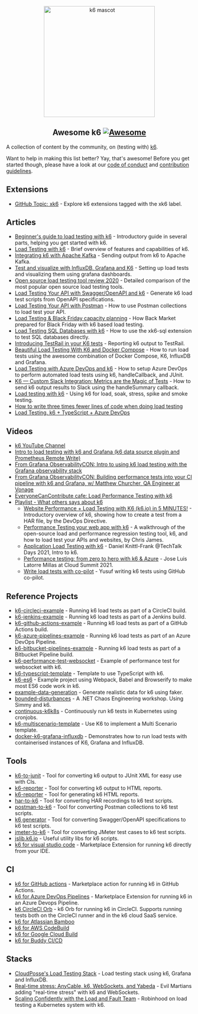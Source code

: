 <div class="github-widget" data-repo="k6io/awesome-k6"></div>
<script async src="https://pagead2.googlesyndication.com/pagead/js/adsbygoogle.js"></script><ins class="adsbygoogle" style="display:block" data-ad-client="ca-pub-6890694312814945" data-ad-slot="5473692530" data-ad-format="auto"  data-full-width-responsive="true"></ins><script>(adsbygoogle = window.adsbygoogle || []).push({});</script>
<div align="center">
  <a href="https://k6.io/">
    <img src="https://raw.githubusercontent.com/k6io/awesome-k6/master/assets/bert.png" alt="k6 mascot" width="300px">
  </a>

<!--lint disable awesome-heading-->
## Awesome k6 [![Awesome](https://awesome.re/badge.svg)](https://awesome.re)
<!--lint enable awesome-heading-->

</div>

A collection of content by the community, on (testing with) <a href="https://k6.io/">k6</a>.


Want to help in making this list better? Yay, that's awesome! Before you get started though, please have a look at our [code of conduct](https://github.com/k6io/awesome-k6/blob/master/code_of_conduct.md) and [contribution guidelines](https://github.com/k6io/awesome-k6/blob/master/contributing.md).



## Extensions
- [GitHub Topic: xk6](https://github.com/topics/xk6) - Explore k6 extensions tagged with the xk6 label.

## Articles

- [Beginner's guide to load testing with k6](https://link.medium.com/npI9sjDyyjb) - Introductory guide in several parts, helping you get started with k6.
- [Load Testing with k6](https://medium.com/@dan.ryan.emmons/qa-load-testing-with-k6-io-c11c2afced04) - Brief overview of features and capabilities of k6.
- [Integrating k6 with Apache Kafka](https://mostafa.dev/blog/integrating-k6-with-apache-kafka) - Sending output from k6 to Apache Kafka.
- [Test and visualize with InfluxDB, Grafana and K6](https://medium.com/@naoko.reeves/load-test-with-k6-and-visualize-with-influxdb-and-grafana-c6097a6f6d0a) - Setting up load tests and visualizing them using grafana dashboards.
- [Open source load testing tool review 2020](https://k6.io/blog/comparing-best-open-source-load-testing-tools) - Detailed comparison of the most popular open source load testing tools.
- [Load Testing Your API with Swagger/OpenAPI and k6](https://mostafa.dev/blog/load-testing-your-api-with-swagger-openapi-and-k6) - Generate k6 load test scripts from OpenAPI specifications.
- [Load Testing Your API with Postman](https://mostafa.dev/blog/load-testing-your-api-with-postman) - How to use Postman collections to load test your API.
- [Load Testing & Black Friday capacity planning](https://medium.com/back-market-engineering/how-back-market-sres-prepared-for-black-friday-5f017f343408) - How Back Market prepared for Black Friday with k6 based load testing.
- [Load Testing SQL Databases with k6](https://k6.io/blog/load-testing-sql-databases-with-k6/) - How to use the xk6-sql extension to test SQL databases directly. 
- [Introducing TestRail in your K6 tests](https://dev.to/kwidera/introducing-testrail-in-you-k6-tests-eck) - Reporting k6 output to TestRail. 
- [Beautiful Load Testing With K6 and Docker Compose](https://medium.com/swlh/beautiful-load-testing-with-k6-and-docker-compose-4454edb3a2e3) - How to run load tests using the awesome combination of Docker Compose, K6, InfluxDB and Grafana.
- [Load Testing with Azure DevOps and k6](https://medium.com/microsoftazure/load-testing-with-azure-devops-and-k6-839be039b68a) -  How to setup Azure DevOps to perform automated load tests using k6, handleCallback, and JUnit.
- [K6 — Custom Slack Integration: Metrics are the Magic of Tests](https://medium.com/geekculture/k6-custom-slack-integration-metrics-are-the-magic-of-tests-527aaf613595) -  How to send k6 output results to Slack using the handleSummary callback.
- [Load testing with k6](https://levelup.gitconnected.com/load-testing-with-k6-48488c7946bb) - Using k6 for load, soak, stress, spike and smoke testing.
- [How to write three times fewer lines of code when doing load testing](https://dev.to/tarantool/how-to-write-three-times-fewer-lines-of-code-when-doing-load-testing-9lb)
- [Load Testing. k6 + TypeScript + Azure DevOps](https://alex-klaus.com/load-test-k6-typescript-azure/)


## Videos

- [k6 YouTube Channel](https://www.youtube.com/c/k6test)
- [Intro to load testing with k6 and Grafana (k6 data source plugin and Prometheus Remote Write)](https://www.youtube.com/watch?v=tFsIgbqXbxM)
- [From Grafana ObservabilityCON: Intro to using k6 load testing with the Grafana observability stack](https://grafana.com/go/observabilitycon/2021/k6-load-testing/)
- [From Grafana ObservabilityCON: Building performance tests into your CI pipeline with k6 and Grafana, w/ Matthew Churcher, QA Engineer at Vonage](https://grafana.com/go/observabilitycon/2021/performance-testing-vonage/)
- [EveryoneCanContribute cafe: Load Performance Testing with k6](https://youtu.be/_ty40gSaaw8)
- [Playlist - What others says about k6](https://www.youtube.com/playlist?list=PLJdv3RhAQXNExTjuYN9ukawFHB7ucuejp)
  - [Website Performance + Load Testing with K6 (k6.io) in 5 MINUTES!](https://www.youtube.com/watch?v=brasMBAezJY) - Introductory overview of k6, showing how to create a test from a HAR file, by the DevOps Directive. 
  - [Performance Testing your web app with k6](https://www.youtube.com/watch?v=Hu1K2ZGJ_K4) - A walkthrough of the open-source load and performance regression testing tool, k6, and how to load test your APIs and websites, by Chris James.
  - [Application Load Testing with k6](https://www.youtube.com/watch?v=iQmItkazLOk) - Daniel Knittl-Frank @TechTalk Days 2021, Intro to k6. 
  - [Performance testing: from zero to hero with k6 & Azure](https://www.youtube.com/watch?v=5G6zYLX9qvM) - Jose Luis Latorre Millas at Cloud Summit 2021.
  - [Write load tests with co-pilot](https://twitter.com/yusuftayman/status/1456972872853852165) - Yusuf writing k6 tests using GitHub co-pilot.

## Reference Projects

- [k6-circleci-example](https://github.com/li-clutter-org/k6-circleci-example) - Running k6 load tests as part of a CircleCI build.
- [k6-jenkins-example](https://github.com/li-clutter-org/k6-jenkins-example) - Running k6 load tests as part of a Jenkins build.
- [k6-github-actions-example](https://github.com/grafana/k6-example-github-actions) - Running k6 load tests as part of a GitHub Actions build.
- [k6-azure-pipelines-example](https://github.com/grafana/k6-example-azure-pipelines) - Running k6 load tests as part of an Azure DevOps Pipeline.
- [k6-bitbucket-pipelines-example](https://github.com/poponuts/k6-boilerplate) - Running k6 load tests as part of a Bitbucket Pipeline build.
- [k6-performance-test-websocket](https://github.com/Julianhm9612/k6-performance-test-websocket) - Example of performance test for websocket with k6.
- [k6-typescript-template](https://github.com/grafana/k6-template-typescript) - Template to use TypeScript with k6.
- [k6-es6](https://github.com/MStoykov/k6-es6) - Example project using Webpack, Babel and Browserify to make most ES6 code work in k6.
- [example-data-generation](https://github.com/grafana/k6-example-data-generation) - Generate realistic data for k6 using faker.
- [bounded-disturbances](https://github.com/bjartwolf/bounded-disturbances) - A .NET Chaos Engineering workshop. Using Simmy and k6.
- [continuous-k6k8s](https://github.com/lreimer/continuous-k6k8s) - Continuously run k6 tests in Kubernetes using cronjobs.
- [k6-multiscenario-template](https://github.com/SwissLife-OSS/K6-MultiScenario-template) - Use K6 to implement a Multi Scenario template.
- [docker-k6-grafana-influxdb](https://github.com/luketn/docker-k6-grafana-influxdb) - Demonstrates how to run load tests with containerised instances of K6, Grafana and InfluxDB.

## Tools

- [k6-to-junit](https://github.com/Mattihew/k6-to-junit) - Tool for converting k6 output to JUnit XML for easy use with CIs.
- [k6-reporter](https://github.com/benc-uk/k6-reporter) - Tool for converting k6 output to HTML reports.
- [k6-reporter](https://github.com/szboynono/k6-html-reporter) - Tool for generating k6 HTML reports.
- [har-to-k6](https://github.com/grafana/har-to-k6) - Tool for converting HAR recordings to k6 test scripts.
- [postman-to-k6](https://github.com/grafana/postman-to-k6) - Tool for converting Postman collections to k6 test scripts.
- [k6 generator](https://github.com/OpenAPITools/openapi-generator) - Tool for converting Swagger/OpenAPI specifications to k6 test scripts.
- [jmeter-to-k6](https://github.com/grafana/jmeter-to-k6) - Tool for converting JMeter test cases to k6 test scripts.
- [jslib.k6.io](https://jslib.k6.io/) - Useful utility libs for k6 scripts.
- [k6 for visual studio code](https://marketplace.visualstudio.com/items?itemName=k6.k6&ssr=false#overview) - Marketplace Extension for running k6 directly from your IDE.


## CI
- [k6 for GitHub actions](https://github.com/marketplace/actions/k6-load-test) - Marketplace action for running k6 in GitHub Actions.
- [k6 for Azure DevOps Pipelines](https://marketplace.visualstudio.com/items?itemName=k6.k6-load-test) - Marketplace Extension for running k6 in an Azure Devops Pipeline.
- [k6 CircleCI Orb](https://circleci.com/developer/orbs/orb/k6io/test) - k6 Orb for running k6 in CircleCI. Supports running tests both on the CircleCI runner and in the k6 cloud SaaS service.
- [k6 for Atlassian Bamboo](https://k6.io/blog/integrating-k6-with-bamboo/)
- [k6 for AWS CodeBuild](https://k6.io/blog/integrating-k6-with-aws-codebuild/)
- [k6 for Google Cloud Build](https://k6.io/blog/integrating-k6-with-google-cloud-build/)
- [k6 for Buddy CI/CD](https://k6.io/blog/integrating-k6-with-buddy-devops/)

## Stacks

- [CloudPosse's Load Testing Stack](https://github.com/cloudposse/load-testing) - Load testing stack using k6, Grafana and InfluxDB.
- [Real-time stress:
AnyCable, k6, WebSockets, and Yabeda](https://evilmartians.com/chronicles/real-time-stress-anycable-k6-websockets-and-yabeda) - Evil Martians adding "real-time stress" with k6 and WebSockets.
- [Scaling Confidently with the Load and Fault Team](https://robinhood.engineering/scaling-confidently-with-the-load-and-fault-team-122978333d9) - Robinhood on load testing a Kubernetes system with k6.